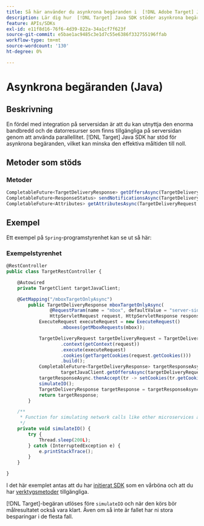 ```yaml
---
title: Så här använder du asynkrona begäranden i  [!DNL Adobe Target] Java SDK
description: Lär dig hur  [!DNL Target] Java SDK stöder asynkrona begäranden, vilket kan minska den effektiva måltiden till noll.
feature: APIs/SDKs
exl-id: e11f8d16-76f6-4d39-822a-34a1cf7f623f
source-git-commit: e5bae1ac9485c3e1d7c55e6386f332755196ffab
workflow-type: tm+mt
source-wordcount: '130'
ht-degree: 0%

---
```


# Asynkrona begäranden (Java)

## Beskrivning

En fördel med integration på serversidan är att du kan utnyttja den enorma bandbredd och de datorresurser som finns tillgängliga på serversidan genom att använda parallellitet. [!DNL Target] Java SDK har stöd för asynkrona begäranden, vilket kan minska den effektiva måltiden till noll.

## Metoder som stöds

### Metoder

```javascript {line-numbers="true"}
CompletableFuture<TargetDeliveryResponse> getOffersAsync(TargetDeliveryRequest request);
CompletableFuture<ResponseStatus> sendNotificationsAsync(TargetDeliveryRequest request);
CompletableFuture<Attributes> getAttributesAsync(TargetDeliveryRequest targetRequest, String ...mboxes);
```

## Exempel

Ett exempel på `Spring`-programstyrenhet kan se ut så här:

### Exempelstyrenhet

```javascript {line-numbers="true"}
@RestController
public class TargetRestController {

    @Autowired
    private TargetClient targetJavaClient;

    @GetMapping("/mboxTargetOnlyAsync")
        public TargetDeliveryResponse mboxTargetOnlyAsync(
                @RequestParam(name = "mbox", defaultValue = "server-side-mbox") String mbox,
                HttpServletRequest request, HttpServletResponse response) {
            ExecuteRequest executeRequest = new ExecuteRequest()
                    .mboxes(getMboxRequests(mbox));

            TargetDeliveryRequest targetDeliveryRequest = TargetDeliveryRequest.builder()
                    .context(getContext(request))
                    .execute(executeRequest)
                    .cookies(getTargetCookies(request.getCookies()))
                    .build();
            CompletableFuture<TargetDeliveryResponse> targetResponseAsync =
                    targetJavaClient.getOffersAsync(targetDeliveryRequest);
            targetResponseAsync.thenAccept(tr -> setCookies(tr.getCookies(), response));
            simulateIO();
            TargetDeliveryResponse targetResponse = targetResponseAsync.join();
            return targetResponse;
        }

    /**
     * Function for simulating network calls like other microservices and database calls
     */
    private void simulateIO() {
        try {
            Thread.sleep(200L);
        } catch (InterruptedException e) {
            e.printStackTrace();
        }
    }

}
```

I det här exemplet antas att du har [initierat SDK](initialize-sdk.md) som en vårböna och att du har [verktygsmetoder](utility-methods.md) tillgängliga.

[!DNL Target]-begäran utlöses före `simulateIO` och när den körs bör målresultatet också vara klart. Även om så inte är fallet har ni stora besparingar i de flesta fall.
